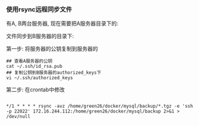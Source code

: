 ### 使用rsync远程同步文件



有A, B两台服务器, 现在需要把A服务器目录下的:

文件同步到B服务器的目录下:





第一步:  将服务器的公钥复制到服务器的

```shell
## 查看A服务器的公钥
cat ~/.ssh/id_rsa.pub
## 复制公钥到B服务器的authorized_keys下
vi ~/.ssh/authorized_keys
```



第二步: 在crontab中修改

```shell

*/1 * * * * rsync -avz /home/green26/docker/mysql/backup/*.tgz -e 'ssh -p 22022' 172.16.244.112:/home/green26/docker/mysql/backup 2>&1 > /dev/null
```

